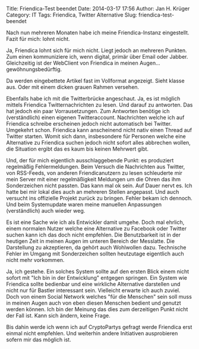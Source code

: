 Title: Friendica-Test beendet
Date: 2014-03-17 17:56
Author: Jan H. Krüger
Category: IT
Tags: Friendica, Twitter Alternative
Slug: friendica-test-beendet

Nach nun mehreren Monaten habe ich meine Friendica-Instanz eingestellt.
Fazit für mich: lohnt nicht.

<!--more-->

Ja, Friendica lohnt sich für mich nicht. Liegt jedoch an mehreren
Punkten. Zum einen kommuniziere ich, wenn digital, primär über Email
oder Jabber. Gleichzeitig ist der WebClient von Friendica in meinen
Augen... gewöhnungsbedürftig.

Da werden eingebettete Artikel fast im Vollformat angezeigt. Sieht
klasse aus. Oder mit einem dicken grauen Rahmen versehen.

Ebenfalls habe ich mit die Twitterbrücke angeschaut. Ja, es ist möglich
mittels Friendica Twitternachrichten zu lesen. Und darauf zu antworten.
Das hat jedoch ein paar Vorrausetzungen. Zum Antworten benötige ich
(verständlich) einen eigenen Twitteraccount. Nachrichten welche ich auf
Friendica schreibe erscheinen jedoch nicht automatisch bei Twitter.
Umgekehrt schon. Friendica kann anscheinend nicht nativ einen Thread auf
Twitter starten. Womit sich dann, insbesondere für Personen welche eine
Alternative zu Friendica suchen jedoch nicht sofort alles abbrechen
wollen, die Situation ergibt das es kaum bis keinen Mehrwert gibt.

Und, der für mich eigentlich ausschlaggebende Punkt: es produziert
regelmäßig Fehlermeldungen. Beim Versuch die Nachrichten aus Twitter,
von RSS-Feeds, von anderen Friendicanutzern zu lesen schleuderte mir
mein Server mit einer regelmäßigkeit Meldungen um die Ohren das ihm
Sonderzeichen nicht passten. Das kann mal ok sein. Auf Dauer nervt es.
Ich hatte bei mir lokal dies auch an mehreren Stellen angepasst. Und
auch versucht ins offizielle Projekt zurück zu bringen. Fehler bekam ich
dennoch. Und beim Systemupdate waren meine manuellen Anpassungen
(verständlich) auch wieder weg.

Es ist eine Sache wie ich als Entwickler damit umgehe. Doch mal ehrlich,
einem normalen Nutzer welche eine Alternative zu Facebook oder Twitter
suchen kann ich das doch nicht empfehlen. Die Benutzbarkeit ist in der
heutigen Zeit in meinen Augen im unteren Bereich der Messlatte. Die
Darstellung zu akzeptieren, da gehört auch Wohlwollen dazu. Technische
Fehler im Umgang mit Sonderzeichen sollten heutzutage eigentlich auch
nicht mehr vorkommen.

Ja, ich gestehe. Ein solches System sollte auf den ersten Blick einem
nicht sofort mit "Ich bin in der Entwicklung" entgegen springen. Ein
System wie Friendica sollte bedienbar und eine wirkliche Alternative
darstellen und nicht nur für Bastler interessant sein. Vielleicht
erwarte ich auch zuviel. Doch von einem Social Network welches "für die
Menschen" sein soll muss in meinen Augen auch von eben diesen Menschen
bedient und genutzt werden können. Ich bin der Meinung das dies zum
derzeitigen Punkt nicht der Fall ist. Kann sich ändern, keine Frage.

Bis dahin werde ich wenn ich auf CryptoPartys gefragt werde Friendica
erst einmal nicht empfehlen. Und weiterhin andere Initiativen
ausprobieren sofern mir das möglich ist.
